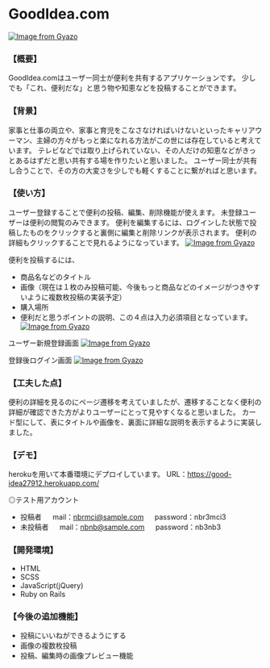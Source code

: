 # GoodIdea.com

[![Image from Gyazo](https://i.gyazo.com/142dd13f7ecadfe378f27a418e1a3b9f.png)](https://gyazo.com/142dd13f7ecadfe378f27a418e1a3b9f)

### 【概要】
GoodIdea.comはユーザー同士が便利を共有するアプリケーションです。
少しでも「これ、便利だな」と思う物や知恵などを投稿することができます。

### 【背景】
家事と仕事の両立や、家事と育児をこなさなければいけないといったキャリアウーマン、主婦の方々がもっと楽になれる方法がこの世には存在していると考えています。
テレビなどでは取り上げられていない、その人だけの知恵などがきっとあるはずだと思い共有する場を作りたいと思いました。
ユーザー同士が共有し合うことで、その方の大変さを少しでも軽くすることに繋がればと思います。

### 【使い方】
ユーザー登録することで便利の投稿、編集、削除機能が使えます。
未登録ユーザーは便利の閲覧のみできます。
便利を編集するには、ログインした状態で投稿したものをクリックすると裏側に編集と削除リンクが表示されます。
便利の詳細もクリックすることで見れるようになっています。
[![Image from Gyazo](https://i.gyazo.com/5bf43241bf96851c3613868330df095c.gif)](https://gyazo.com/5bf43241bf96851c3613868330df095c)


便利を投稿するには、
* 商品名などのタイトル
* 画像（現在は１枚のみ投稿可能、今後もっと商品などのイメージがつきやすいように複数枚投稿の実装予定）
* 購入場所
* 便利だと思うポイントの説明、この４点は入力必須項目となっています。
[![Image from Gyazo](https://i.gyazo.com/e2074751441f12bebddec08515de7b08.png)](https://gyazo.com/e2074751441f12bebddec08515de7b08)


ユーザー新規登録画面
[![Image from Gyazo](https://i.gyazo.com/567b679ddc5c3b82348e94aab14fb580.png)](https://gyazo.com/567b679ddc5c3b82348e94aab14fb580)


登録後ログイン画面
[![Image from Gyazo](https://i.gyazo.com/d70a0f23dc929b383a6f59d9379656dd.png)](https://gyazo.com/d70a0f23dc929b383a6f59d9379656dd)

### 【工夫した点】
便利の詳細を見るのにページ遷移を考えていましたが、遷移することなく便利の詳細が確認できた方がよりユーザーにとって見やすくなると思いました。
カード型にして、表にタイトルや画像を、裏面に詳細な説明を表示するように実装しました。

### 【デモ】
herokuを用いて本番環境にデプロイしています。
URL：https://good-idea27912.herokuapp.com/

◎テスト用アカウント
* 投稿者
　 mail：nbrmci@sample.com
　 password：nbr3mci3
* 未投稿者
　 mail：nbnb@sample.com
　 password：nb3nb3

### 【開発環境】
* HTML
* SCSS
* JavaScript(jQuery)
* Ruby on Rails

### 【今後の追加機能】
* 投稿にいいねができるようにする
* 画像の複数枚投稿
* 投稿、編集時の画像プレビュー機能
